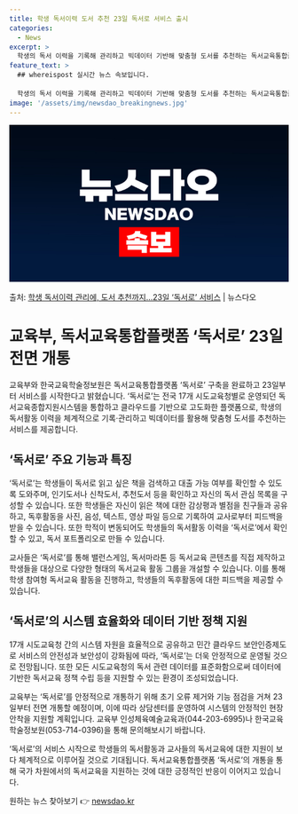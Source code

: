 ```yaml
---
title: 학생 독서이력 도서 추천 23일 독서로 서비스 출시
categories:
  - News
excerpt: >
  학생의 독서 이력을 기록해 관리하고 빅데이터 기반해 맞춤형 도서를 추천하는 독서교육통합플랫폼인 독서로가 문을…
feature_text: >
  ## whereispost 실시간 뉴스 속보입니다.

  학생의 독서 이력을 기록해 관리하고 빅데이터 기반해 맞춤형 도서를 추천하는 독서교육통합플랫폼인 독서로가 문을…
image: '/assets/img/newsdao_breakingnews.jpg'
---
```


![뉴스다오 속보](/assets/img/newsdao_breakingnews.jpg)

<p>출처: <a href="https://newsdao.kr/3635" rel="dofollow">학생 독서이력 관리에, 도서 추천까지…23일 ‘독서로’ 서비스</a> | 뉴스다오</p>

<h1>교육부, 독서교육통합플랫폼 ‘독서로’ 23일 전면 개통</h1>
교육부와 한국교육학술정보원은 독서교육통합플랫폼 ‘독서로’ 구축을 완료하고 23일부터 서비스를 시작한다고 밝혔습니다. ‘독서로’는 전국 17개 시도교육청별로 운영되던 독서교육종합지원시스템을 통합하고 클라우드를 기반으로 고도화한 플랫폼으로, 학생의 독서활동 이력을 체계적으로 기록·관리하고 빅데이터를 활용해 맞춤형 도서를 추천하는 서비스를 제공합니다.

<h2 data-ke-size="size26">‘독서로’ 주요 기능과 특징</h2>
‘독서로’는 학생들이 독서로 읽고 싶은 책을 검색하고 대출 가능 여부를 확인할 수 있도록 도와주며, 인기도서나 신착도서, 추천도서 등을 확인하고 자신의 독서 관심 목록을 구성할 수 있습니다. 또한 학생들은 자신이 읽은 책에 대한 감상평과 별점을 친구들과 공유하고, 독후활동을 사진, 음성, 텍스트, 영상 파일 등으로 기록하여 교사로부터 피드백을 받을 수 있습니다. 또한 학적이 변동되어도 학생들의 독서활동 이력을 ‘독서로’에서 확인할 수 있고, 독서 포트폴리오로 만들 수 있습니다.

교사들은 ‘독서로’를 통해 밸런스게임, 독서마라톤 등 독서교육 콘텐츠를 직접 제작하고 학생들을 대상으로 다양한 형태의 독서교육 활동 그룹을 개설할 수 있습니다. 이를 통해 학생 참여형 독서교육 활동을 진행하고, 학생들의 독후활동에 대한 피드백을 제공할 수 있습니다.

<h2 data-ke-size="size26">‘독서로’의 시스템 효율화와 데이터 기반 정책 지원</h2>
17개 시도교육청 간의 시스템 자원을 효율적으로 공유하고 민간 클라우드 보안인증제도로 서비스의 안전성과 보안성이 강화됨에 따라, ‘독서로’는 더욱 안정적으로 운영될 것으로 전망됩니다. 또한 모든 시도교육청의 독서 관련 데이터를 표준화함으로써 데이터에 기반한 독서교육 정책 수립 등을 지원할 수 있는 환경이 조성되었습니다.

교육부는 ‘독서로’를 안정적으로 개통하기 위해 초기 오류 제거와 기능 점검을 거쳐 23일부터 전면 개통할 예정이며, 이에 따라 상담센터를 운영하여 시스템의 안정적인 현장 안착을 지원할 계획입니다. 교육부 인성체육예술교육과(044-203-6995)나 한국교육학술정보원(053-714-0396)을 통해 문의해보시기 바랍니다.

‘독서로’의 서비스 시작으로 학생들의 독서활동과 교사들의 독서교육에 대한 지원이 보다 체계적으로 이루어질 것으로 기대됩니다. 독서교육통합플랫폼 ‘독서로’의 개통을 통해 국가 차원에서의 독서교육을 지원하는 것에 대한 긍정적인 반응이 이어지고 있습니다. 

원하는 뉴스 찾아보기 👉 <a href="https://newsdao.kr" rel="dofollow">newsdao.kr</a>


